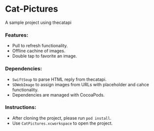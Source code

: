 # Cat-Pictures
A sample project using thecatapi

### Features:
* Pull to refresh functionality.
* Offline cachine of images.
* Double tap to favorite an image.

### Dependencies:
* `SwiftSoup` to parse HTML reply from thecatapi.
* `SDWebImage` to assign images from URLs with placeholder and cahce functionality.
* Dependencies are managed with CocoaPods.

### Instructions:
* After cloning the project, please run `pod install`.
* Use `CatPictures.xcworkspace` to open the project. 
